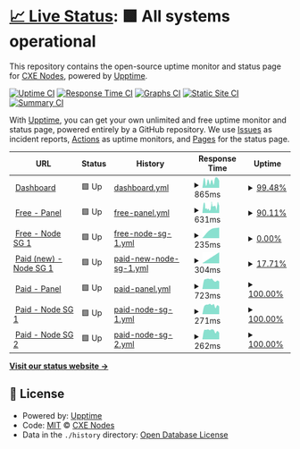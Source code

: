 # [📈 Live Status](https://status.cxe.my.id): <!--live status--> **🟩 All systems operational**

This repository contains the open-source uptime monitor and status page for [CXE Nodes](https://status.cxe.my.id), powered by [Upptime](https://github.com/upptime/upptime).

[![Uptime CI](https://github.com/cxe-development-team/status-page/workflows/Uptime%20CI/badge.svg)](https://github.com/cxe-development-team/status-page/actions?query=workflow%3A%22Uptime+CI%22)
[![Response Time CI](https://github.com/cxe-development-team/status-page/workflows/Response%20Time%20CI/badge.svg)](https://github.com/cxe-development-team/status-page/actions?query=workflow%3A%22Response+Time+CI%22)
[![Graphs CI](https://github.com/cxe-development-team/status-page/workflows/Graphs%20CI/badge.svg)](https://github.com/cxe-development-team/status-page/actions?query=workflow%3A%22Graphs+CI%22)
[![Static Site CI](https://github.com/cxe-development-team/status-page/workflows/Static%20Site%20CI/badge.svg)](https://github.com/cxe-development-team/status-page/actions?query=workflow%3A%22Static+Site+CI%22)
[![Summary CI](https://github.com/cxe-development-team/status-page/workflows/Summary%20CI/badge.svg)](https://github.com/cxe-development-team/status-page/actions?query=workflow%3A%22Summary+CI%22)

With [Upptime](https://upptime.js.org), you can get your own unlimited and free uptime monitor and status page, powered entirely by a GitHub repository. We use [Issues](https://github.com/cxe-development-team/status-page/issues) as incident reports, [Actions](https://github.com/cxe-development-team/status-page/actions) as uptime monitors, and [Pages](https://status.cxe.my.id) for the status page.

<!--start: status pages-->
<!-- This summary is generated by Upptime (https://github.com/upptime/upptime) -->
<!-- Do not edit this manually, your changes will be overwritten -->
<!-- prettier-ignore -->
| URL | Status | History | Response Time | Uptime |
| --- | ------ | ------- | ------------- | ------ |
| <img alt="" src="https://icons.duckduckgo.com/ip3/dash.cxe.my.id.ico" height="13"> [Dashboard](https://dash.cxe.my.id/) | 🟩 Up | [dashboard.yml](https://github.com/CXE-Development-Team/status-page/commits/HEAD/history/dashboard.yml) | <details><summary><img alt="Response time graph" src="./graphs/dashboard/response-time-week.png" height="20"> 865ms</summary><br><a href="https://status.cxe.my.id/history/dashboard"><img alt="Response time 865" src="https://img.shields.io/endpoint?url=https%3A%2F%2Fraw.githubusercontent.com%2FCXE-Development-Team%2Fstatus-page%2FHEAD%2Fapi%2Fdashboard%2Fresponse-time.json"></a><br><a href="https://status.cxe.my.id/history/dashboard"><img alt="24-hour response time 972" src="https://img.shields.io/endpoint?url=https%3A%2F%2Fraw.githubusercontent.com%2FCXE-Development-Team%2Fstatus-page%2FHEAD%2Fapi%2Fdashboard%2Fresponse-time-day.json"></a><br><a href="https://status.cxe.my.id/history/dashboard"><img alt="7-day response time 865" src="https://img.shields.io/endpoint?url=https%3A%2F%2Fraw.githubusercontent.com%2FCXE-Development-Team%2Fstatus-page%2FHEAD%2Fapi%2Fdashboard%2Fresponse-time-week.json"></a><br><a href="https://status.cxe.my.id/history/dashboard"><img alt="30-day response time 865" src="https://img.shields.io/endpoint?url=https%3A%2F%2Fraw.githubusercontent.com%2FCXE-Development-Team%2Fstatus-page%2FHEAD%2Fapi%2Fdashboard%2Fresponse-time-month.json"></a><br><a href="https://status.cxe.my.id/history/dashboard"><img alt="1-year response time 865" src="https://img.shields.io/endpoint?url=https%3A%2F%2Fraw.githubusercontent.com%2FCXE-Development-Team%2Fstatus-page%2FHEAD%2Fapi%2Fdashboard%2Fresponse-time-year.json"></a></details> | <details><summary><a href="https://status.cxe.my.id/history/dashboard">99.48%</a></summary><a href="https://status.cxe.my.id/history/dashboard"><img alt="All-time uptime 99.48%" src="https://img.shields.io/endpoint?url=https%3A%2F%2Fraw.githubusercontent.com%2FCXE-Development-Team%2Fstatus-page%2FHEAD%2Fapi%2Fdashboard%2Fuptime.json"></a><br><a href="https://status.cxe.my.id/history/dashboard"><img alt="24-hour uptime 100.00%" src="https://img.shields.io/endpoint?url=https%3A%2F%2Fraw.githubusercontent.com%2FCXE-Development-Team%2Fstatus-page%2FHEAD%2Fapi%2Fdashboard%2Fuptime-day.json"></a><br><a href="https://status.cxe.my.id/history/dashboard"><img alt="7-day uptime 99.48%" src="https://img.shields.io/endpoint?url=https%3A%2F%2Fraw.githubusercontent.com%2FCXE-Development-Team%2Fstatus-page%2FHEAD%2Fapi%2Fdashboard%2Fuptime-week.json"></a><br><a href="https://status.cxe.my.id/history/dashboard"><img alt="30-day uptime 99.48%" src="https://img.shields.io/endpoint?url=https%3A%2F%2Fraw.githubusercontent.com%2FCXE-Development-Team%2Fstatus-page%2FHEAD%2Fapi%2Fdashboard%2Fuptime-month.json"></a><br><a href="https://status.cxe.my.id/history/dashboard"><img alt="1-year uptime 99.48%" src="https://img.shields.io/endpoint?url=https%3A%2F%2Fraw.githubusercontent.com%2FCXE-Development-Team%2Fstatus-page%2FHEAD%2Fapi%2Fdashboard%2Fuptime-year.json"></a></details>
| <img alt="" src="https://icons.duckduckgo.com/ip3/portal.cxe.my.id.ico" height="13"> [Free - Panel](https://portal.cxe.my.id/) | 🟩 Up | [free-panel.yml](https://github.com/CXE-Development-Team/status-page/commits/HEAD/history/free-panel.yml) | <details><summary><img alt="Response time graph" src="./graphs/free-panel/response-time-week.png" height="20"> 631ms</summary><br><a href="https://status.cxe.my.id/history/free-panel"><img alt="Response time 673" src="https://img.shields.io/endpoint?url=https%3A%2F%2Fraw.githubusercontent.com%2FCXE-Development-Team%2Fstatus-page%2FHEAD%2Fapi%2Ffree-panel%2Fresponse-time.json"></a><br><a href="https://status.cxe.my.id/history/free-panel"><img alt="24-hour response time 852" src="https://img.shields.io/endpoint?url=https%3A%2F%2Fraw.githubusercontent.com%2FCXE-Development-Team%2Fstatus-page%2FHEAD%2Fapi%2Ffree-panel%2Fresponse-time-day.json"></a><br><a href="https://status.cxe.my.id/history/free-panel"><img alt="7-day response time 631" src="https://img.shields.io/endpoint?url=https%3A%2F%2Fraw.githubusercontent.com%2FCXE-Development-Team%2Fstatus-page%2FHEAD%2Fapi%2Ffree-panel%2Fresponse-time-week.json"></a><br><a href="https://status.cxe.my.id/history/free-panel"><img alt="30-day response time 673" src="https://img.shields.io/endpoint?url=https%3A%2F%2Fraw.githubusercontent.com%2FCXE-Development-Team%2Fstatus-page%2FHEAD%2Fapi%2Ffree-panel%2Fresponse-time-month.json"></a><br><a href="https://status.cxe.my.id/history/free-panel"><img alt="1-year response time 673" src="https://img.shields.io/endpoint?url=https%3A%2F%2Fraw.githubusercontent.com%2FCXE-Development-Team%2Fstatus-page%2FHEAD%2Fapi%2Ffree-panel%2Fresponse-time-year.json"></a></details> | <details><summary><a href="https://status.cxe.my.id/history/free-panel">90.11%</a></summary><a href="https://status.cxe.my.id/history/free-panel"><img alt="All-time uptime 87.61%" src="https://img.shields.io/endpoint?url=https%3A%2F%2Fraw.githubusercontent.com%2FCXE-Development-Team%2Fstatus-page%2FHEAD%2Fapi%2Ffree-panel%2Fuptime.json"></a><br><a href="https://status.cxe.my.id/history/free-panel"><img alt="24-hour uptime 100.00%" src="https://img.shields.io/endpoint?url=https%3A%2F%2Fraw.githubusercontent.com%2FCXE-Development-Team%2Fstatus-page%2FHEAD%2Fapi%2Ffree-panel%2Fuptime-day.json"></a><br><a href="https://status.cxe.my.id/history/free-panel"><img alt="7-day uptime 90.11%" src="https://img.shields.io/endpoint?url=https%3A%2F%2Fraw.githubusercontent.com%2FCXE-Development-Team%2Fstatus-page%2FHEAD%2Fapi%2Ffree-panel%2Fuptime-week.json"></a><br><a href="https://status.cxe.my.id/history/free-panel"><img alt="30-day uptime 87.61%" src="https://img.shields.io/endpoint?url=https%3A%2F%2Fraw.githubusercontent.com%2FCXE-Development-Team%2Fstatus-page%2FHEAD%2Fapi%2Ffree-panel%2Fuptime-month.json"></a><br><a href="https://status.cxe.my.id/history/free-panel"><img alt="1-year uptime 87.61%" src="https://img.shields.io/endpoint?url=https%3A%2F%2Fraw.githubusercontent.com%2FCXE-Development-Team%2Fstatus-page%2FHEAD%2Fapi%2Ffree-panel%2Fuptime-year.json"></a></details>
| <img alt="" src="https://icons.duckduckgo.com/ip3/null.ico" height="13"> [Free - Node SG 1](free-sg2.cxe.my.id) | 🟩 Up | [free-node-sg-1.yml](https://github.com/CXE-Development-Team/status-page/commits/HEAD/history/free-node-sg-1.yml) | <details><summary><img alt="Response time graph" src="./graphs/free-node-sg-1/response-time-week.png" height="20"> 235ms</summary><br><a href="https://status.cxe.my.id/history/free-node-sg-1"><img alt="Response time 276" src="https://img.shields.io/endpoint?url=https%3A%2F%2Fraw.githubusercontent.com%2FCXE-Development-Team%2Fstatus-page%2FHEAD%2Fapi%2Ffree-node-sg-1%2Fresponse-time.json"></a><br><a href="https://status.cxe.my.id/history/free-node-sg-1"><img alt="24-hour response time 276" src="https://img.shields.io/endpoint?url=https%3A%2F%2Fraw.githubusercontent.com%2FCXE-Development-Team%2Fstatus-page%2FHEAD%2Fapi%2Ffree-node-sg-1%2Fresponse-time-day.json"></a><br><a href="https://status.cxe.my.id/history/free-node-sg-1"><img alt="7-day response time 235" src="https://img.shields.io/endpoint?url=https%3A%2F%2Fraw.githubusercontent.com%2FCXE-Development-Team%2Fstatus-page%2FHEAD%2Fapi%2Ffree-node-sg-1%2Fresponse-time-week.json"></a><br><a href="https://status.cxe.my.id/history/free-node-sg-1"><img alt="30-day response time 276" src="https://img.shields.io/endpoint?url=https%3A%2F%2Fraw.githubusercontent.com%2FCXE-Development-Team%2Fstatus-page%2FHEAD%2Fapi%2Ffree-node-sg-1%2Fresponse-time-month.json"></a><br><a href="https://status.cxe.my.id/history/free-node-sg-1"><img alt="1-year response time 276" src="https://img.shields.io/endpoint?url=https%3A%2F%2Fraw.githubusercontent.com%2FCXE-Development-Team%2Fstatus-page%2FHEAD%2Fapi%2Ffree-node-sg-1%2Fresponse-time-year.json"></a></details> | <details><summary><a href="https://status.cxe.my.id/history/free-node-sg-1">0.00%</a></summary><a href="https://status.cxe.my.id/history/free-node-sg-1"><img alt="All-time uptime 0.00%" src="https://img.shields.io/endpoint?url=https%3A%2F%2Fraw.githubusercontent.com%2FCXE-Development-Team%2Fstatus-page%2FHEAD%2Fapi%2Ffree-node-sg-1%2Fuptime.json"></a><br><a href="https://status.cxe.my.id/history/free-node-sg-1"><img alt="24-hour uptime 0.05%" src="https://img.shields.io/endpoint?url=https%3A%2F%2Fraw.githubusercontent.com%2FCXE-Development-Team%2Fstatus-page%2FHEAD%2Fapi%2Ffree-node-sg-1%2Fuptime-day.json"></a><br><a href="https://status.cxe.my.id/history/free-node-sg-1"><img alt="7-day uptime 0.00%" src="https://img.shields.io/endpoint?url=https%3A%2F%2Fraw.githubusercontent.com%2FCXE-Development-Team%2Fstatus-page%2FHEAD%2Fapi%2Ffree-node-sg-1%2Fuptime-week.json"></a><br><a href="https://status.cxe.my.id/history/free-node-sg-1"><img alt="30-day uptime 0.00%" src="https://img.shields.io/endpoint?url=https%3A%2F%2Fraw.githubusercontent.com%2FCXE-Development-Team%2Fstatus-page%2FHEAD%2Fapi%2Ffree-node-sg-1%2Fuptime-month.json"></a><br><a href="https://status.cxe.my.id/history/free-node-sg-1"><img alt="1-year uptime 0.00%" src="https://img.shields.io/endpoint?url=https%3A%2F%2Fraw.githubusercontent.com%2FCXE-Development-Team%2Fstatus-page%2FHEAD%2Fapi%2Ffree-node-sg-1%2Fuptime-year.json"></a></details>
| <img alt="" src="https://icons.duckduckgo.com/ip3/null.ico" height="13"> [Paid (new) - Node SG 1](paid-sg2.cxe.my.id) | 🟩 Up | [paid-new-node-sg-1.yml](https://github.com/CXE-Development-Team/status-page/commits/HEAD/history/paid-new-node-sg-1.yml) | <details><summary><img alt="Response time graph" src="./graphs/paid-new-node-sg-1/response-time-week.png" height="20"> 304ms</summary><br><a href="https://status.cxe.my.id/history/paid-new-node-sg-1"><img alt="Response time 304" src="https://img.shields.io/endpoint?url=https%3A%2F%2Fraw.githubusercontent.com%2FCXE-Development-Team%2Fstatus-page%2FHEAD%2Fapi%2Fpaid-new-node-sg-1%2Fresponse-time.json"></a><br><a href="https://status.cxe.my.id/history/paid-new-node-sg-1"><img alt="24-hour response time 220" src="https://img.shields.io/endpoint?url=https%3A%2F%2Fraw.githubusercontent.com%2FCXE-Development-Team%2Fstatus-page%2FHEAD%2Fapi%2Fpaid-new-node-sg-1%2Fresponse-time-day.json"></a><br><a href="https://status.cxe.my.id/history/paid-new-node-sg-1"><img alt="7-day response time 304" src="https://img.shields.io/endpoint?url=https%3A%2F%2Fraw.githubusercontent.com%2FCXE-Development-Team%2Fstatus-page%2FHEAD%2Fapi%2Fpaid-new-node-sg-1%2Fresponse-time-week.json"></a><br><a href="https://status.cxe.my.id/history/paid-new-node-sg-1"><img alt="30-day response time 304" src="https://img.shields.io/endpoint?url=https%3A%2F%2Fraw.githubusercontent.com%2FCXE-Development-Team%2Fstatus-page%2FHEAD%2Fapi%2Fpaid-new-node-sg-1%2Fresponse-time-month.json"></a><br><a href="https://status.cxe.my.id/history/paid-new-node-sg-1"><img alt="1-year response time 304" src="https://img.shields.io/endpoint?url=https%3A%2F%2Fraw.githubusercontent.com%2FCXE-Development-Team%2Fstatus-page%2FHEAD%2Fapi%2Fpaid-new-node-sg-1%2Fresponse-time-year.json"></a></details> | <details><summary><a href="https://status.cxe.my.id/history/paid-new-node-sg-1">17.71%</a></summary><a href="https://status.cxe.my.id/history/paid-new-node-sg-1"><img alt="All-time uptime 17.71%" src="https://img.shields.io/endpoint?url=https%3A%2F%2Fraw.githubusercontent.com%2FCXE-Development-Team%2Fstatus-page%2FHEAD%2Fapi%2Fpaid-new-node-sg-1%2Fuptime.json"></a><br><a href="https://status.cxe.my.id/history/paid-new-node-sg-1"><img alt="24-hour uptime 0.04%" src="https://img.shields.io/endpoint?url=https%3A%2F%2Fraw.githubusercontent.com%2FCXE-Development-Team%2Fstatus-page%2FHEAD%2Fapi%2Fpaid-new-node-sg-1%2Fuptime-day.json"></a><br><a href="https://status.cxe.my.id/history/paid-new-node-sg-1"><img alt="7-day uptime 17.71%" src="https://img.shields.io/endpoint?url=https%3A%2F%2Fraw.githubusercontent.com%2FCXE-Development-Team%2Fstatus-page%2FHEAD%2Fapi%2Fpaid-new-node-sg-1%2Fuptime-week.json"></a><br><a href="https://status.cxe.my.id/history/paid-new-node-sg-1"><img alt="30-day uptime 17.71%" src="https://img.shields.io/endpoint?url=https%3A%2F%2Fraw.githubusercontent.com%2FCXE-Development-Team%2Fstatus-page%2FHEAD%2Fapi%2Fpaid-new-node-sg-1%2Fuptime-month.json"></a><br><a href="https://status.cxe.my.id/history/paid-new-node-sg-1"><img alt="1-year uptime 17.71%" src="https://img.shields.io/endpoint?url=https%3A%2F%2Fraw.githubusercontent.com%2FCXE-Development-Team%2Fstatus-page%2FHEAD%2Fapi%2Fpaid-new-node-sg-1%2Fuptime-year.json"></a></details>
| <img alt="" src="https://icons.duckduckgo.com/ip3/panelcxe.hexagonn.my.id.ico" height="13"> [Paid - Panel](https://panelcxe.hexagonn.my.id/) | 🟩 Up | [paid-panel.yml](https://github.com/CXE-Development-Team/status-page/commits/HEAD/history/paid-panel.yml) | <details><summary><img alt="Response time graph" src="./graphs/paid-panel/response-time-week.png" height="20"> 723ms</summary><br><a href="https://status.cxe.my.id/history/paid-panel"><img alt="Response time 736" src="https://img.shields.io/endpoint?url=https%3A%2F%2Fraw.githubusercontent.com%2FCXE-Development-Team%2Fstatus-page%2FHEAD%2Fapi%2Fpaid-panel%2Fresponse-time.json"></a><br><a href="https://status.cxe.my.id/history/paid-panel"><img alt="24-hour response time 689" src="https://img.shields.io/endpoint?url=https%3A%2F%2Fraw.githubusercontent.com%2FCXE-Development-Team%2Fstatus-page%2FHEAD%2Fapi%2Fpaid-panel%2Fresponse-time-day.json"></a><br><a href="https://status.cxe.my.id/history/paid-panel"><img alt="7-day response time 723" src="https://img.shields.io/endpoint?url=https%3A%2F%2Fraw.githubusercontent.com%2FCXE-Development-Team%2Fstatus-page%2FHEAD%2Fapi%2Fpaid-panel%2Fresponse-time-week.json"></a><br><a href="https://status.cxe.my.id/history/paid-panel"><img alt="30-day response time 736" src="https://img.shields.io/endpoint?url=https%3A%2F%2Fraw.githubusercontent.com%2FCXE-Development-Team%2Fstatus-page%2FHEAD%2Fapi%2Fpaid-panel%2Fresponse-time-month.json"></a><br><a href="https://status.cxe.my.id/history/paid-panel"><img alt="1-year response time 736" src="https://img.shields.io/endpoint?url=https%3A%2F%2Fraw.githubusercontent.com%2FCXE-Development-Team%2Fstatus-page%2FHEAD%2Fapi%2Fpaid-panel%2Fresponse-time-year.json"></a></details> | <details><summary><a href="https://status.cxe.my.id/history/paid-panel">100.00%</a></summary><a href="https://status.cxe.my.id/history/paid-panel"><img alt="All-time uptime 100.00%" src="https://img.shields.io/endpoint?url=https%3A%2F%2Fraw.githubusercontent.com%2FCXE-Development-Team%2Fstatus-page%2FHEAD%2Fapi%2Fpaid-panel%2Fuptime.json"></a><br><a href="https://status.cxe.my.id/history/paid-panel"><img alt="24-hour uptime 100.00%" src="https://img.shields.io/endpoint?url=https%3A%2F%2Fraw.githubusercontent.com%2FCXE-Development-Team%2Fstatus-page%2FHEAD%2Fapi%2Fpaid-panel%2Fuptime-day.json"></a><br><a href="https://status.cxe.my.id/history/paid-panel"><img alt="7-day uptime 100.00%" src="https://img.shields.io/endpoint?url=https%3A%2F%2Fraw.githubusercontent.com%2FCXE-Development-Team%2Fstatus-page%2FHEAD%2Fapi%2Fpaid-panel%2Fuptime-week.json"></a><br><a href="https://status.cxe.my.id/history/paid-panel"><img alt="30-day uptime 100.00%" src="https://img.shields.io/endpoint?url=https%3A%2F%2Fraw.githubusercontent.com%2FCXE-Development-Team%2Fstatus-page%2FHEAD%2Fapi%2Fpaid-panel%2Fuptime-month.json"></a><br><a href="https://status.cxe.my.id/history/paid-panel"><img alt="1-year uptime 100.00%" src="https://img.shields.io/endpoint?url=https%3A%2F%2Fraw.githubusercontent.com%2FCXE-Development-Team%2Fstatus-page%2FHEAD%2Fapi%2Fpaid-panel%2Fuptime-year.json"></a></details>
| <img alt="" src="https://icons.duckduckgo.com/ip3/null.ico" height="13"> [Paid - Node SG 1](sgp1.hexagonn.my.id) | 🟩 Up | [paid-node-sg-1.yml](https://github.com/CXE-Development-Team/status-page/commits/HEAD/history/paid-node-sg-1.yml) | <details><summary><img alt="Response time graph" src="./graphs/paid-node-sg-1/response-time-week.png" height="20"> 271ms</summary><br><a href="https://status.cxe.my.id/history/paid-node-sg-1"><img alt="Response time 272" src="https://img.shields.io/endpoint?url=https%3A%2F%2Fraw.githubusercontent.com%2FCXE-Development-Team%2Fstatus-page%2FHEAD%2Fapi%2Fpaid-node-sg-1%2Fresponse-time.json"></a><br><a href="https://status.cxe.my.id/history/paid-node-sg-1"><img alt="24-hour response time 258" src="https://img.shields.io/endpoint?url=https%3A%2F%2Fraw.githubusercontent.com%2FCXE-Development-Team%2Fstatus-page%2FHEAD%2Fapi%2Fpaid-node-sg-1%2Fresponse-time-day.json"></a><br><a href="https://status.cxe.my.id/history/paid-node-sg-1"><img alt="7-day response time 271" src="https://img.shields.io/endpoint?url=https%3A%2F%2Fraw.githubusercontent.com%2FCXE-Development-Team%2Fstatus-page%2FHEAD%2Fapi%2Fpaid-node-sg-1%2Fresponse-time-week.json"></a><br><a href="https://status.cxe.my.id/history/paid-node-sg-1"><img alt="30-day response time 272" src="https://img.shields.io/endpoint?url=https%3A%2F%2Fraw.githubusercontent.com%2FCXE-Development-Team%2Fstatus-page%2FHEAD%2Fapi%2Fpaid-node-sg-1%2Fresponse-time-month.json"></a><br><a href="https://status.cxe.my.id/history/paid-node-sg-1"><img alt="1-year response time 272" src="https://img.shields.io/endpoint?url=https%3A%2F%2Fraw.githubusercontent.com%2FCXE-Development-Team%2Fstatus-page%2FHEAD%2Fapi%2Fpaid-node-sg-1%2Fresponse-time-year.json"></a></details> | <details><summary><a href="https://status.cxe.my.id/history/paid-node-sg-1">100.00%</a></summary><a href="https://status.cxe.my.id/history/paid-node-sg-1"><img alt="All-time uptime 100.00%" src="https://img.shields.io/endpoint?url=https%3A%2F%2Fraw.githubusercontent.com%2FCXE-Development-Team%2Fstatus-page%2FHEAD%2Fapi%2Fpaid-node-sg-1%2Fuptime.json"></a><br><a href="https://status.cxe.my.id/history/paid-node-sg-1"><img alt="24-hour uptime 100.00%" src="https://img.shields.io/endpoint?url=https%3A%2F%2Fraw.githubusercontent.com%2FCXE-Development-Team%2Fstatus-page%2FHEAD%2Fapi%2Fpaid-node-sg-1%2Fuptime-day.json"></a><br><a href="https://status.cxe.my.id/history/paid-node-sg-1"><img alt="7-day uptime 100.00%" src="https://img.shields.io/endpoint?url=https%3A%2F%2Fraw.githubusercontent.com%2FCXE-Development-Team%2Fstatus-page%2FHEAD%2Fapi%2Fpaid-node-sg-1%2Fuptime-week.json"></a><br><a href="https://status.cxe.my.id/history/paid-node-sg-1"><img alt="30-day uptime 100.00%" src="https://img.shields.io/endpoint?url=https%3A%2F%2Fraw.githubusercontent.com%2FCXE-Development-Team%2Fstatus-page%2FHEAD%2Fapi%2Fpaid-node-sg-1%2Fuptime-month.json"></a><br><a href="https://status.cxe.my.id/history/paid-node-sg-1"><img alt="1-year uptime 100.00%" src="https://img.shields.io/endpoint?url=https%3A%2F%2Fraw.githubusercontent.com%2FCXE-Development-Team%2Fstatus-page%2FHEAD%2Fapi%2Fpaid-node-sg-1%2Fuptime-year.json"></a></details>
| <img alt="" src="https://icons.duckduckgo.com/ip3/null.ico" height="13"> [Paid - Node SG 2](sgp2.hexagonn.my.id) | 🟩 Up | [paid-node-sg-2.yml](https://github.com/CXE-Development-Team/status-page/commits/HEAD/history/paid-node-sg-2.yml) | <details><summary><img alt="Response time graph" src="./graphs/paid-node-sg-2/response-time-week.png" height="20"> 262ms</summary><br><a href="https://status.cxe.my.id/history/paid-node-sg-2"><img alt="Response time 262" src="https://img.shields.io/endpoint?url=https%3A%2F%2Fraw.githubusercontent.com%2FCXE-Development-Team%2Fstatus-page%2FHEAD%2Fapi%2Fpaid-node-sg-2%2Fresponse-time.json"></a><br><a href="https://status.cxe.my.id/history/paid-node-sg-2"><img alt="24-hour response time 209" src="https://img.shields.io/endpoint?url=https%3A%2F%2Fraw.githubusercontent.com%2FCXE-Development-Team%2Fstatus-page%2FHEAD%2Fapi%2Fpaid-node-sg-2%2Fresponse-time-day.json"></a><br><a href="https://status.cxe.my.id/history/paid-node-sg-2"><img alt="7-day response time 262" src="https://img.shields.io/endpoint?url=https%3A%2F%2Fraw.githubusercontent.com%2FCXE-Development-Team%2Fstatus-page%2FHEAD%2Fapi%2Fpaid-node-sg-2%2Fresponse-time-week.json"></a><br><a href="https://status.cxe.my.id/history/paid-node-sg-2"><img alt="30-day response time 262" src="https://img.shields.io/endpoint?url=https%3A%2F%2Fraw.githubusercontent.com%2FCXE-Development-Team%2Fstatus-page%2FHEAD%2Fapi%2Fpaid-node-sg-2%2Fresponse-time-month.json"></a><br><a href="https://status.cxe.my.id/history/paid-node-sg-2"><img alt="1-year response time 262" src="https://img.shields.io/endpoint?url=https%3A%2F%2Fraw.githubusercontent.com%2FCXE-Development-Team%2Fstatus-page%2FHEAD%2Fapi%2Fpaid-node-sg-2%2Fresponse-time-year.json"></a></details> | <details><summary><a href="https://status.cxe.my.id/history/paid-node-sg-2">100.00%</a></summary><a href="https://status.cxe.my.id/history/paid-node-sg-2"><img alt="All-time uptime 100.00%" src="https://img.shields.io/endpoint?url=https%3A%2F%2Fraw.githubusercontent.com%2FCXE-Development-Team%2Fstatus-page%2FHEAD%2Fapi%2Fpaid-node-sg-2%2Fuptime.json"></a><br><a href="https://status.cxe.my.id/history/paid-node-sg-2"><img alt="24-hour uptime 100.00%" src="https://img.shields.io/endpoint?url=https%3A%2F%2Fraw.githubusercontent.com%2FCXE-Development-Team%2Fstatus-page%2FHEAD%2Fapi%2Fpaid-node-sg-2%2Fuptime-day.json"></a><br><a href="https://status.cxe.my.id/history/paid-node-sg-2"><img alt="7-day uptime 100.00%" src="https://img.shields.io/endpoint?url=https%3A%2F%2Fraw.githubusercontent.com%2FCXE-Development-Team%2Fstatus-page%2FHEAD%2Fapi%2Fpaid-node-sg-2%2Fuptime-week.json"></a><br><a href="https://status.cxe.my.id/history/paid-node-sg-2"><img alt="30-day uptime 100.00%" src="https://img.shields.io/endpoint?url=https%3A%2F%2Fraw.githubusercontent.com%2FCXE-Development-Team%2Fstatus-page%2FHEAD%2Fapi%2Fpaid-node-sg-2%2Fuptime-month.json"></a><br><a href="https://status.cxe.my.id/history/paid-node-sg-2"><img alt="1-year uptime 100.00%" src="https://img.shields.io/endpoint?url=https%3A%2F%2Fraw.githubusercontent.com%2FCXE-Development-Team%2Fstatus-page%2FHEAD%2Fapi%2Fpaid-node-sg-2%2Fuptime-year.json"></a></details>

<!--end: status pages-->

[**Visit our status website →**](https://status.cxe.my.id)

## 📄 License

- Powered by: [Upptime](https://github.com/upptime/upptime)
- Code: [MIT](./LICENSE) © [CXE Nodes](https://status.cxe.my.id)
- Data in the `./history` directory: [Open Database License](https://opendatacommons.org/licenses/odbl/1-0/)

